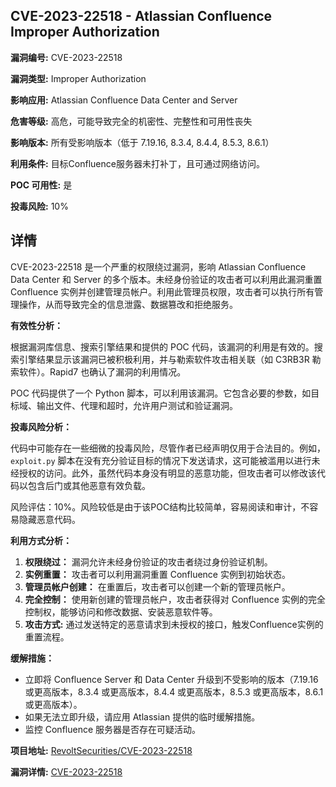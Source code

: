 ## CVE-2023-22518 - Atlassian Confluence Improper Authorization

**漏洞编号:** CVE-2023-22518

**漏洞类型:** Improper Authorization

**影响应用:** Atlassian Confluence Data Center and Server

**危害等级:** 高危，可能导致完全的机密性、完整性和可用性丧失

**影响版本:** 所有受影响版本（低于 7.19.16, 8.3.4, 8.4.4, 8.5.3, 8.6.1）

**利用条件:** 目标Confluence服务器未打补丁，且可通过网络访问。

**POC 可用性:** 是

**投毒风险:** 10%

## 详情

CVE-2023-22518 是一个严重的权限绕过漏洞，影响 Atlassian Confluence Data Center 和 Server 的多个版本。未经身份验证的攻击者可以利用此漏洞重置 Confluence 实例并创建管理员帐户。利用此管理员权限，攻击者可以执行所有管理操作，从而导致完全的信息泄露、数据篡改和拒绝服务。

**有效性分析：**

根据漏洞库信息、搜索引擎结果和提供的 POC 代码，该漏洞的利用是有效的。搜索引擎结果显示该漏洞已被积极利用，并与勒索软件攻击相关联（如 C3RB3R 勒索软件）。Rapid7 也确认了漏洞的利用情况。

POC 代码提供了一个 Python 脚本，可以利用该漏洞。它包含必要的参数，如目标域、输出文件、代理和超时，允许用户测试和验证漏洞。

**投毒风险分析：**

代码中可能存在一些细微的投毒风险，尽管作者已经声明仅用于合法目的。例如，`exploit.py` 脚本在没有充分验证目标的情况下发送请求，这可能被滥用以进行未经授权的访问。此外，虽然代码本身没有明显的恶意功能，但攻击者可以修改该代码以包含后门或其他恶意有效负载。

风险评估：10%。风险较低是由于该POC结构比较简单，容易阅读和审计，不容易隐藏恶意代码。

**利用方式分析：**

1.  **权限绕过：** 漏洞允许未经身份验证的攻击者绕过身份验证机制。
2.  **实例重置：** 攻击者可以利用漏洞重置 Confluence 实例到初始状态。
3.  **管理员帐户创建：** 在重置后，攻击者可以创建一个新的管理员帐户。
4.  **完全控制：** 使用新创建的管理员帐户，攻击者获得对 Confluence 实例的完全控制权，能够访问和修改数据、安装恶意软件等。
5. **攻击方式:** 通过发送特定的恶意请求到未授权的接口，触发Confluence实例的重置流程。

**缓解措施：**

*   立即将 Confluence Server 和 Data Center 升级到不受影响的版本（7.19.16 或更高版本，8.3.4 或更高版本，8.4.4 或更高版本，8.5.3 或更高版本，8.6.1 或更高版本）。
*   如果无法立即升级，请应用 Atlassian 提供的临时缓解措施。
*   监控 Confluence 服务器是否存在可疑活动。

**项目地址:** [RevoltSecurities/CVE-2023-22518](https://github.com/RevoltSecurities/CVE-2023-22518)

**漏洞详情:** [CVE-2023-22518](https://nvd.nist.gov/vuln/detail/CVE-2023-22518)
